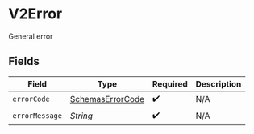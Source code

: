 # V2Error

General error


## Fields

| Field                                                       | Type                                                        | Required                                                    | Description                                                 |
| ----------------------------------------------------------- | ----------------------------------------------------------- | ----------------------------------------------------------- | ----------------------------------------------------------- |
| `errorCode`                                                 | [SchemasErrorCode](../../models/errors/SchemasErrorCode.md) | :heavy_check_mark:                                          | N/A                                                         |
| `errorMessage`                                              | *String*                                                    | :heavy_check_mark:                                          | N/A                                                         |